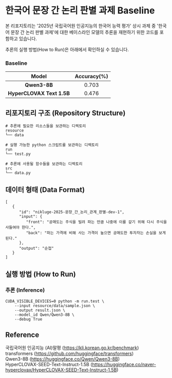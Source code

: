 # 한국어 문장 간 논리 판별 과제 Baseline
본 리포지토리는 '2025년 국립국어원 인공지능의 한국어 능력 평가' 상시 과제 중 '한국어 문장 간 논리 판별 과제'에 대한 베이스라인 모델의 추론을 재현하기 위한 코드를 포함하고 있습니다.  

추론의 실행 방법(How to Run)은 아래에서 확인하실 수 있습니다.

### Baseline
|           Model           | Accuracy(%) |
| :-----------------------: | :---------: |
|        **Qwen3-8B**        |    0.703    |
| **HyperCLOVAX Text 1.5B** |    0.476    |

## 리포지토리 구조 (Repository Structure)
```
# 추론에 필요한 리소스들을 보관하는 디렉토리
resource
└── data

# 실행 가능한 python 스크립트를 보관하는 디렉토리
run
└── test.py

# 추론에 사용될 함수들을 보관하는 디렉토리
src
└── data.py
```

## 데이터 형태 (Data Format)
```
[
   {
      "id": "nikluge-2025-문장_간_논리_관계_판별-dev-1",
      "input": {
         "front": "공매도는 주식을 빌려 파는 만큼 나중에 이를 갚기 위해 다시 주식을 사들여야 한다.",
         "back": "파는 가격에 비해 사는 가격이 높으면 공매도한 투자자는 손실을 보게 된다."
      },
      "output": "순접"
   }
]
```

## 실행 방법 (How to Run)
### 추론 (Inference)
```
CUDA_VISIBLE_DEVICES=0 python -m run.test \
    --input resource/data/sample.json \
    --output result.json \
    --model_id Qwen/Qwen3-8B \
    --debug True
```


## Reference
국립국어원 인공지능 (AI)말평 (https://kli.korean.go.kr/benchmark)  
transformers (https://github.com/huggingface/transformers)  
Qwen3-8B (https://huggingface.co/Qwen/Qwen3-8B)  
HyperCLOVAX-SEED-Text-Instruct-1.5B (https://huggingface.co/naver-hyperclovax/HyperCLOVAX-SEED-Text-Instruct-1.5B)
